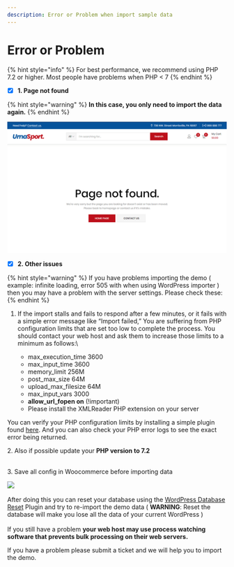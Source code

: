 ```yaml
---
description: Error or Problem when import sample data
---
```


# Error or Problem

{% hint style="info" %}
For best performance, we recommend using PHP 7.2 or higher. Most people have problems when PHP < 7
{% endhint %}

* [x] **1. Page not found**

{% hint style="warning" %}
**In this case, you only need to import the data again.**
{% endhint %}

![](../.gitbook/assets/import-error-1.png)

* [x] **2. Other issues**

{% hint style="warning" %}
If you have problems importing the demo ( example: infinite loading, error 505 with when using WordPress importer ) then you may have a problem with the server settings. Please check these:
{% endhint %}

1. If the import stalls and fails to respond after a few minutes, or it fails with a simple error message like “Import failed,” You are suffering from PHP configuration limits that are set too low to complete the process. You should contact your web host and ask them to increase those limits to a minimum as follows:\

   * max\_execution\_time 3600
   * max\_input\_time 3600
   * memory\_limit 256M
   * post\_max\_size 64M
   * upload\_max\_filesize 64M
   * max\_input\_vars 3000
   * **allow\_url\_fopen on** (!important)
   * Please install the XMLReader PHP extension on your server

You can verify your PHP configuration limits by installing a simple plugin found [here](http://wordpress.org/extend/plugins/wordpress-php-info/). And you can also check your PHP error logs to see the exact error being returned.



2\. Also if possible update your **PHP version to 7.2**

\
3\. Save all config in Woocommerce before importing data

![](../.gitbook/assets/woo\_save.png)

After doing this you can reset your database using the [WordPress Database Reset](https://wordpress.org/plugins/wordpress-database-reset/) Plugin and try to re-import the demo data ( **WARNING**: Reset the database will make you lose all the data of your current WordPress )\
\
If you still have a problem **your web host may use process watching software that prevents bulk processing on their web servers.**

If you have a problem please submit a ticket and we will help you to import the demo.
